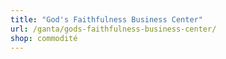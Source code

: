 ```yaml
---
title: "God's Faithfulness Business Center"
url: /ganta/gods-faithfulness-business-center/
shop: commodité
---
```

